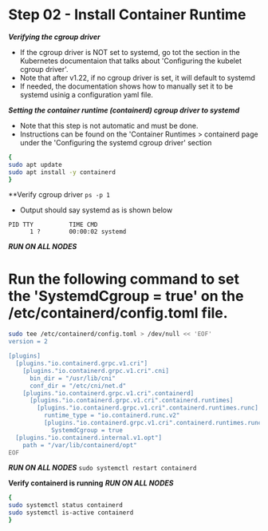 # Step 02 - Install Container Runtime

*****Verifying the cgroup driver*****
- If the cgroup driver is NOT set to systemd, go tot the section in the Kubernetes documentaion that talks about 'Configuring the kubelet cgroup driver'. 
- Note that after v1.22, if no cgroup driver is set, it will default to systemd
- If needed, the documentation shows how to manually set it to be systemd usinig a configuration yaml file.

*****Setting the container runtime (containerd) cgroup driver to systemd*****
- Note that this step is not automatic and must be done. 
- Instructions can be found on the 'Container Runtimes > containerd page under the 'Configuring the systemd cgroup driver' section

 


```bash
{
sudo apt update
sudo apt install -y containerd
}
```


**Verify cgroup driver
`ps -p 1`
- Output should say systemd as is shown below
```
PID TTY          TIME CMD
      1 ?        00:00:02 systemd
```





***RUN ON ALL NODES***
# Run the following command to set the 'SystemdCgroup = true' on the /etc/containerd/config.toml file.
```bash
sudo tee /etc/containerd/config.toml > /dev/null << 'EOF'
version = 2

[plugins]
  [plugins."io.containerd.grpc.v1.cri"]
    [plugins."io.containerd.grpc.v1.cri".cni]
      bin_dir = "/usr/lib/cni"
      conf_dir = "/etc/cni/net.d"
    [plugins."io.containerd.grpc.v1.cri".containerd]
      [plugins."io.containerd.grpc.v1.cri".containerd.runtimes]
        [plugins."io.containerd.grpc.v1.cri".containerd.runtimes.runc]
          runtime_type = "io.containerd.runc.v2"
          [plugins."io.containerd.grpc.v1.cri".containerd.runtimes.runc.options]
            SystemdCgroup = true
  [plugins."io.containerd.internal.v1.opt"]
    path = "/var/lib/containerd/opt"
EOF
```

***RUN ON ALL NODES***
`sudo systemctl restart containerd`

**Verify containerd is running**
***RUN ON ALL NODES***
```bash
{ 
sudo systemctl status containerd
sudo systemctl is-active containerd
}
```


